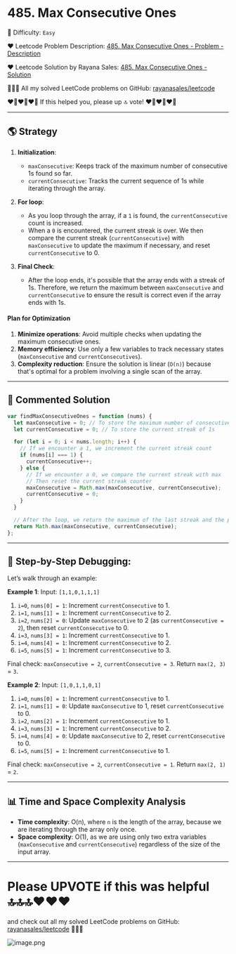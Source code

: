 # 485. Max Consecutive Ones

🌱 Difficulty: `Easy`

❤️ Leetcode Problem Description: [485. Max Consecutive Ones - Problem - Description](https://leetcode.com/problems/max-consecutive-ones/description/)

❤️ Leetcode Solution by Rayana Sales: [485. Max Consecutive Ones - Solution](https://leetcode.com/problems/max-consecutive-ones/solutions/5928672/runtime-0ms-beats-100-simple-to-understand-javascript-solution)

💁🏻‍♀️ All my solved LeetCode problems on GitHub: [rayanasales/leetcode](https://github.com/rayanasales/leetcode)

❤️‍🔥❤️‍🔥❤️‍🔥 If this helped you, please up 🔝 vote! ❤️‍🔥❤️‍🔥❤️‍🔥

---

## 🌎 Strategy

1. **Initialization**:

   - `maxConsecutive`: Keeps track of the maximum number of consecutive 1s found so far.
   - `currentConsecutive`: Tracks the current sequence of 1s while iterating through the array.

2. **For loop**:
   - As you loop through the array, if a `1` is found, the `currentConsecutive` count is increased.
   - When a `0` is encountered, the current streak is over. We then compare the current streak (`currentConsecutive`) with `maxConsecutive` to update the maximum if necessary, and reset `currentConsecutive` to 0.
3. **Final Check**:
   - After the loop ends, it's possible that the array ends with a streak of 1s. Therefore, we return the maximum between `maxConsecutive` and `currentConsecutive` to ensure the result is correct even if the array ends with 1s.

#### Plan for Optimization

1. **Minimize operations**: Avoid multiple checks when updating the maximum consecutive ones.
2. **Memory efficiency**: Use only a few variables to track necessary states (`maxConsecutive` and `currentConsecutives`).
3. **Complexity reduction**: Ensure the solution is linear (`O(n)`) because that's optimal for a problem involving a single scan of the array.

---

## 🚀 Commented Solution

```javascript []
var findMaxConsecutiveOnes = function (nums) {
  let maxConsecutive = 0; // To store the maximum number of consecutive 1s
  let currentConsecutive = 0; // To store the current streak of 1s

  for (let i = 0; i < nums.length; i++) {
    // If we encounter a 1, we increment the current streak count
    if (nums[i] === 1) {
      currentConsecutive++;
    } else {
      // If we encounter a 0, we compare the current streak with max
      // Then reset the current streak counter
      maxConsecutive = Math.max(maxConsecutive, currentConsecutive);
      currentConsecutive = 0;
    }
  }

  // After the loop, we return the maximum of the last streak and the previous maxConsecutive
  return Math.max(maxConsecutive, currentConsecutive);
};
```

---

## 🔎 Step-by-Step Debugging:

Let’s walk through an example:

**Example 1**:
Input: `[1,1,0,1,1,1]`

1. `i=0`, `nums[0] = 1`: Increment `currentConsecutive` to 1.
2. `i=1`, `nums[1] = 1`: Increment `currentConsecutive` to 2.
3. `i=2`, `nums[2] = 0`: Update `maxConsecutive` to 2 (as `currentConsecutive = 2`), then reset `currentConsecutive` to 0.
4. `i=3`, `nums[3] = 1`: Increment `currentConsecutive` to 1.
5. `i=4`, `nums[4] = 1`: Increment `currentConsecutive` to 2.
6. `i=5`, `nums[5] = 1`: Increment `currentConsecutive` to 3.

Final check: `maxConsecutive = 2`, `currentConsecutive = 3`. Return `max(2, 3)` = `3`.

**Example 2**:
Input: `[1,0,1,1,0,1]`

1. `i=0`, `nums[0] = 1`: Increment `currentConsecutive` to 1.
2. `i=1`, `nums[1] = 0`: Update `maxConsecutive` to 1, reset `currentConsecutive` to 0.
3. `i=2`, `nums[2] = 1`: Increment `currentConsecutive` to 1.
4. `i=3`, `nums[3] = 1`: Increment `currentConsecutive` to 2.
5. `i=4`, `nums[4] = 0`: Update `maxConsecutive` to 2, reset `currentConsecutive` to 0.
6. `i=5`, `nums[5] = 1`: Increment `currentConsecutive` to 1.

Final check: `maxConsecutive = 2`, `currentConsecutive = 1`. Return `max(2, 1)` = `2`.

---

## 📊 Time and Space Complexity Analysis

- **Time complexity**: O(n), where `n` is the length of the array, because we are iterating through the array only once.
- **Space complexity**: O(1), as we are using only two extra variables (`maxConsecutive` and `currentConsecutive`) regardless of the size of the input array.

---

# Please UPVOTE if this was helpful 🔝🔝🔝❤️❤️❤️

and check out all my solved LeetCode problems on GitHub: [rayanasales/leetcode](https://github.com/rayanasales/leetcode) 🤙😚🤘

![image.png](https://assets.leetcode.com/users/images/57bce3b1-56e2-4c20-9cdf-b61fef26b93b_1725494158.6252415.png)
